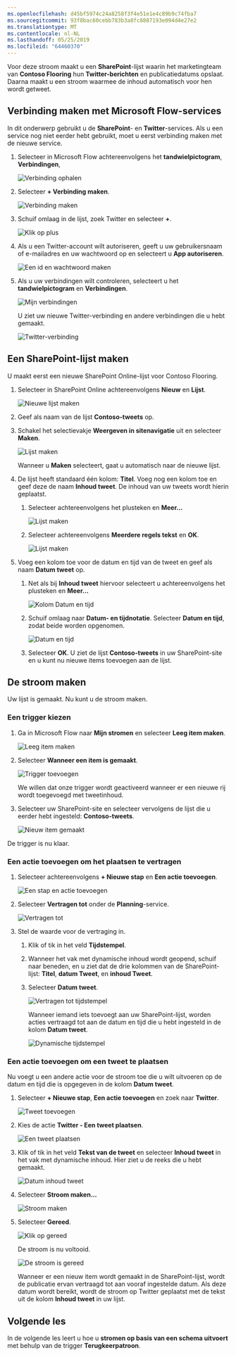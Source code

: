 ```yaml
---
ms.openlocfilehash: d45bf5974c24a8258f3f4e51e1e4c89b9c74fba7
ms.sourcegitcommit: 93f8bac60cebb783b3a8fc8887193e094d4e27e2
ms.translationtype: MT
ms.contentlocale: nl-NL
ms.lasthandoff: 05/25/2019
ms.locfileid: "64460370"
---
```

Voor deze stroom maakt u een **SharePoint**-lijst waarin het marketingteam van **Contoso Flooring** hun **Twitter-berichten** en publicatiedatums opslaat. Daarna maakt u een stroom waarmee de inhoud automatisch voor hen wordt getweet. 

## <a name="connect-microsoft-flow-services"></a>Verbinding maken met Microsoft Flow-services
In dit onderwerp gebruikt u de **SharePoint**- en **Twitter**-services. Als u een service nog niet eerder hebt gebruikt, moet u eerst verbinding maken met de nieuwe service. 

1. Selecteer in Microsoft Flow achtereenvolgens het **tandwielpictogram**, **Verbindingen**,
   
    ![Verbinding ophalen](./media/learning-push-notifications/2-get-connection.png) 
2. Selecteer **+ Verbinding maken**.
   
    ![Verbinding maken](./media/learning-push-notifications/3-create-connection.png) 
3. Schuif omlaag in de lijst, zoek Twitter en selecteer **+**.
   
    ![Klik op plus](./media/learning-push-notifications/4-click-plus.png)
4. Als u een Twitter-account wilt autoriseren, geeft u uw gebruikersnaam of e-mailadres en uw wachtwoord op en selecteert u **App autoriseren**.
   
    ![Een id en wachtwoord maken](./media/learning-push-notifications/5-create-id-pswd.png)
5. Als u uw verbindingen wilt controleren, selecteert u het **tandwielpictogram** en **Verbindingen**.
   
    ![Mijn verbindingen](./media/learning-push-notifications/6-my-connections.png)
   
    U ziet uw nieuwe Twitter-verbinding en andere verbindingen die u hebt gemaakt. 
   
    ![Twitter-verbinding](./media/learning-push-notifications/7-twitter-connection.png)

## <a name="build-a-sharepoint-list"></a>Een SharePoint-lijst maken
U maakt eerst een nieuwe SharePoint Online-lijst voor Contoso Flooring. 

1. Selecteer in SharePoint Online achtereenvolgens **Nieuw** en **Lijst**.
   
    ![Nieuwe lijst maken](./media/learning-push-notifications/1-new-list.png)
2. Geef als naam van de lijst **Contoso-tweets** op. 
3. Schakel het selectievakje **Weergeven in sitenavigatie** uit en selecteer **Maken**.
   
    ![Lijst maken](./media/learning-push-notifications/2-name-create-list.png)
   
    Wanneer u **Maken** selecteert, gaat u automatisch naar de nieuwe lijst.
4. De lijst heeft standaard één kolom: **Titel**. Voeg nog een kolom toe en geef deze de naam **Inhoud tweet**. De inhoud van uw tweets wordt hierin geplaatst. 
   
   1. Selecteer achtereenvolgens het plusteken en **Meer...**
      
       ![Lijst maken](./media/learning-push-notifications/3-add-more-column-types.png)
   2. Selecteer achtereenvolgens **Meerdere regels tekst** en **OK**.
      
       ![Lijst maken](./media/learning-push-notifications/4-add-column.png)
5. Voeg een kolom toe voor de datum en tijd van de tweet en geef als naam **Datum tweet** op.
   
   1. Net als bij **Inhoud tweet** hiervoor selecteert u achtereenvolgens het plusteken en **Meer...**
      
       ![Kolom Datum en tijd](./media/learning-push-notifications/5-date-time-col.png)
   2. Schuif omlaag naar **Datum- en tijdnotatie**. Selecteer **Datum en tijd**, zodat beide worden opgenomen.
      
       ![Datum en tijd](./media/learning-push-notifications/6-date-time-must-do.png)
   3. Selecteer **OK**. U ziet de lijst **Contoso-tweets** in uw SharePoint-site en u kunt nu nieuwe items toevoegen aan de lijst.

## <a name="build-the-flow"></a>De stroom maken
Uw lijst is gemaakt. Nu kunt u de stroom maken.

### <a name="choose-a-trigger"></a>Een trigger kiezen
1. Ga in Microsoft Flow naar **Mijn stromen** en selecteer **Leeg item maken**.
   
    ![Leeg item maken](./media/learning-push-notifications/8-create-from-blank.png)
2. Selecteer **Wanneer een item is gemaakt**.
   
    ![Trigger toevoegen](./media/learning-push-notifications/9-add-trigger.png)
   
    We willen dat onze trigger wordt geactiveerd wanneer er een nieuwe rij wordt toegevoegd met tweetinhoud.
3. Selecteer uw SharePoint-site en selecteer vervolgens de lijst die u eerder hebt ingesteld: **Contoso-tweets**.
   
    ![Nieuw item gemaakt](./media/learning-push-notifications/11-set-trigger.png)

De trigger is nu klaar.

### <a name="add-an-action-to-delay-posting"></a>Een actie toevoegen om het plaatsen te vertragen
1. Selecteer achtereenvolgens **+ Nieuwe stap** en **Een actie toevoegen**. 
   
    ![Een stap en actie toevoegen](./media/learning-push-notifications/12-add-step-and-action.png)
2. Selecteer **Vertragen tot** onder de **Planning**-service. 
   
    ![Vertragen tot](./media/learning-push-notifications/13-delay-until-schedule.png)  
3. Stel de waarde voor de vertraging in.
   
   1. Klik of tik in het veld **Tijdstempel**. 
   2. Wanneer het vak met dynamische inhoud wordt geopend, schuif naar beneden, en u ziet dat de drie kolommen van de SharePoint-lijst: **Titel**, **datum Tweet**, en **inhoud Tweet**.
   3. Selecteer **Datum tweet**. 
      
       ![Vertragen tot tijdstempel](./media/learning-push-notifications/14-delay-until-timestamp.png)
      
       Wanneer iemand iets toevoegt aan uw SharePoint-lijst, worden acties vertraagd tot aan de datum en tijd die u hebt ingesteld in de kolom **Datum tweet**.
      
       ![Dynamische tijdstempel](./media/learning-push-notifications/15-dynamic-timestamp.png)

### <a name="add-an-action-to-post-a-tweet"></a>Een actie toevoegen om een tweet te plaatsen
Nu voegt u een andere actie voor de stroom toe die u wilt uitvoeren op de datum en tijd die is opgegeven in de kolom **Datum tweet**.

1. Selecteer **+ Nieuwe stap**, **Een actie toevoegen** en zoek naar **Twitter**.
   
    ![Tweet toevoegen](./media/learning-push-notifications/16-add-tweet.png) 
2. Kies de actie **Twitter - Een tweet plaatsen**.
   
    ![Een tweet plaatsen](./media/learning-push-notifications/17-post-tweet.png) 
3. Klik of tik in het veld **Tekst van de tweet** en selecteer **Inhoud tweet** in het vak met dynamische inhoud. Hier ziet u de reeks die u hebt gemaakt. 
   
    ![Datum inhoud tweet](./media/learning-push-notifications/18-tweet-date-content.png)
4. Selecteer **Stroom maken...**
   
    ![Stroom maken](./media/learning-push-notifications/19-tiny-create.png) 
5. Selecteer **Gereed**.
   
    ![Klik op gereed](./media/learning-push-notifications/19-click-done.png)
   
    De stroom is nu voltooid.
   
    ![De stroom is gereed](./media/learning-push-notifications/20-flow-is-done.png)
   
    Wanneer er een nieuw item wordt gemaakt in de SharePoint-lijst, wordt de publicatie ervan vertraagd tot aan vooraf ingestelde datum. Als deze datum wordt bereikt, wordt de stroom op Twitter geplaatst met de tekst uit de kolom **Inhoud tweet** in uw lijst.

## <a name="next-lesson"></a>Volgende les
In de volgende les leert u hoe u **stromen op basis van een schema uitvoert** met behulp van de trigger **Terugkeerpatroon**.

